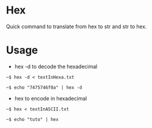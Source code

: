 # Hex
Quick command to translate from hex to str and str to hex.

# Usage
- hex -d to decode the hexadecimal

 `~$ hex -d < textInHexa.txt`
        
 `~$ echo "7475746f0a" | hex -d`
        
- hex to encode in hexadecimal 

 `~$ hex < textInASCII.txt`
 
 `~$ echo "tuto" | hex`
